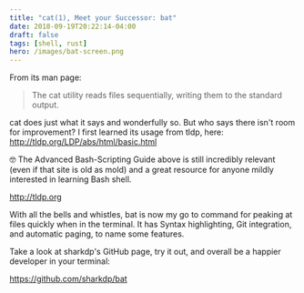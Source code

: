 ```yaml
---
title: "cat(1), Meet your Successor: bat"
date: 2018-09-19T20:22:14-04:00
draft: false
tags: [shell, rust]
hero: /images/bat-screen.png
---
```


From its man page:

> The cat utility reads files sequentially, writing them to the standard output.

cat does just what it says and wonderfully so. But who says there isn't room for improvement? I first learned its usage from tldp, here:
http://tldp.org/LDP/abs/html/basic.html

<div class="note">
<p>🤓 The Advanced Bash-Scripting Guide above is still incredibly relevant (even if that site is old as mold) and a great resource for anyone mildly interested in learning Bash shell.</p>
<a href="http://tldp.org">http://tldp.org</a>
</div>

With all the bells and whistles, bat is now my go to command for peaking at files quickly when in the terminal. It has Syntax highlighting, Git integration, and automatic paging, to name some features.

Take a look at sharkdp's GitHub page, try it out, and overall be a happier developer in your terminal:

https://github.com/sharkdp/bat